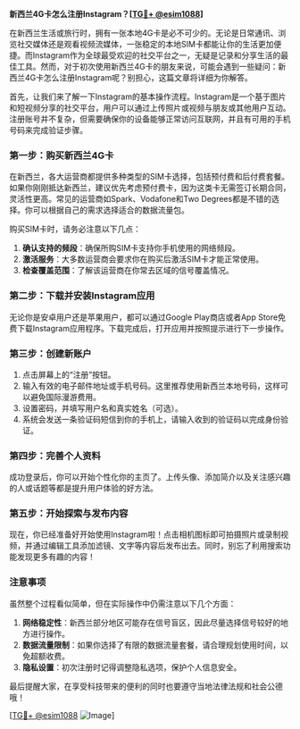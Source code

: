 **新西兰4G卡怎么注册Instagram？[[TG💪+ @esim1088](https://t.me/s/esim1088)]**

在新西兰生活或旅行时，拥有一张本地4G卡是必不可少的。无论是日常通讯、浏览社交媒体还是观看视频流媒体，一张稳定的本地SIM卡都能让你的生活更加便捷。而Instagram作为全球最受欢迎的社交平台之一，无疑是记录和分享生活的最佳工具。然而，对于初次使用新西兰4G卡的朋友来说，可能会遇到一些疑问：新西兰4G卡怎么注册Instagram呢？别担心，这篇文章将详细为你解答。

首先，让我们来了解一下Instagram的基本操作流程。Instagram是一个基于图片和短视频分享的社交平台，用户可以通过上传照片或视频与朋友或其他用户互动。注册账号并不复杂，但需要确保你的设备能够正常访问互联网，并且有可用的手机号码来完成验证步骤。

### 第一步：购买新西兰4G卡

在新西兰，各大运营商都提供多种类型的SIM卡选择，包括预付费和后付费套餐。如果你刚刚抵达新西兰，建议优先考虑预付费卡，因为这类卡无需签订长期合同，灵活性更高。常见的运营商如Spark、Vodafone和Two Degrees都是不错的选择。你可以根据自己的需求选择适合的数据流量包。

购买SIM卡时，请务必注意以下几点：
1. **确认支持的频段**：确保所购SIM卡支持你手机使用的网络频段。
2. **激活服务**：大多数运营商会要求你在购买后激活SIM卡才能正常使用。
3. **检查覆盖范围**：了解该运营商在你常去区域的信号覆盖情况。

### 第二步：下载并安装Instagram应用

无论你是安卓用户还是苹果用户，都可以通过Google Play商店或者App Store免费下载Instagram应用程序。下载完成后，打开应用并按照提示进行下一步操作。

### 第三步：创建新账户

1. 点击屏幕上的“注册”按钮。
2. 输入有效的电子邮件地址或手机号码。这里推荐使用新西兰本地号码，这样可以避免国际漫游费用。
3. 设置密码，并填写用户名和真实姓名（可选）。
4. 系统会发送一条验证码短信到你的手机上，请输入收到的验证码以完成身份验证。

### 第四步：完善个人资料

成功登录后，你可以开始个性化你的主页了。上传头像、添加简介以及关注感兴趣的人或话题等都是提升用户体验的好方法。

### 第五步：开始探索与发布内容

现在，你已经准备好开始使用Instagram啦！点击相机图标即可拍摄照片或录制视频，并通过编辑工具添加滤镜、文字等内容后发布出去。同时，别忘了利用搜索功能发现更多有趣的内容！

### 注意事项

虽然整个过程看似简单，但在实际操作中仍需注意以下几个方面：

1. **网络稳定性**：新西兰部分地区可能存在信号盲区，因此尽量选择信号较好的地方进行操作。
2. **数据流量限制**：如果你选择了有限的数据流量套餐，请合理规划使用时间，以免超额收费。
3. **隐私设置**：初次注册时记得调整隐私选项，保护个人信息安全。

最后提醒大家，在享受科技带来的便利的同时也要遵守当地法律法规和社会公德哦！

[[TG💪+ @esim1088](https://t.me/s/esim1088) ![Image](https://i.postimg.cc/4NQfJmqS/Snipaste-2025-05-13-00-14-12.png)]
